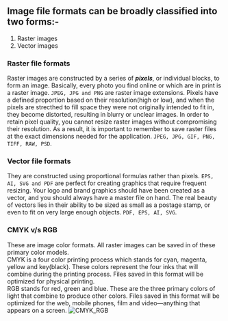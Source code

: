 ## Image file formats can be broadly classified into two forms:-
1) Raster images 
2) Vector images

### Raster file formats
Raster images are constructed by a series of ***pixels***, or individual blocks, to form an image. Basically, every photo you find online or which are in print is a raster image. `JPEG, JPG and PNG` are raster image extensions. 
Pixels have a defined proportion based on their resolution(high or low), and when the pixels are strecthed to fill space they were not originally intended to fit in, they become distorted, resulting in blurry or unclear images. In order to  retain pixel quality, you cannot resize raster images without compromising their resolution. As a result, it is important to remember to save raster files at the exact dimensions needed for the application. 
`JPEG, JPG, GIF, PNG, TIFF, RAW, PSD`.

### Vector file formats
They are constructed using proportional formulas rather than pixels. `EPS, AI, SVG and PDF` are perfect for creating graphics that require frequent resizing. Your logo and brand graphics should have been created as a vector, and you should always have a master file on hand. The real beauty of vectors lies in their ability to be sized as small as a postage stamp, or even to fit on very large enough objects. `PDF, EPS, AI, SVG`.

### CMYK v/s RGB
These are image color formats. All raster images can be saved in of these primary color models.   
CMYK is a four color printing process which stands for cyan, magenta, yellow and key(black). These colors represent the four inks that will combine during the printing process. Files saved in this format will be optimized for physical printing.   
RGB stands for red, green and blue. These are the three primary colors of light that combine to produce other colors. Files saved in this format will be optimized for the web, mobile phones, film and video—anything that appears on a screen. 
![CMYK_RGB](https://www.color-meanings.com/wp-content/uploads/2022/02/rgb-vs-cmyk-color-models-1024x562.png)   <br>





